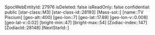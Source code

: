 ﻿---
location: [17.89,7,400]
type: Station
tags:
- astro/Star

---
SpocWebEntityId: 27976
isDeleted: false
isReadOnly: false
confidential: public
[star-class::M3]
[star-class-id::28193]
[Mass-sol::]
[name::TV Piscium]
[geo-alt::400]
[geo-lon::7]
[geo-lat::17.89]
[geo-lon-v::0.008]
[geo-lat-v::0.02]
[bright-min::47]
[bright-max::54]
[Zodiac-index::147]
[ZodiacId::28148]
[NextStarId::]

